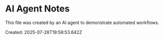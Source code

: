 # AI Agent Notes

This file was created by an AI agent to demonstrate automated workflows.

Created: 2025-07-28T19:58:53.642Z

